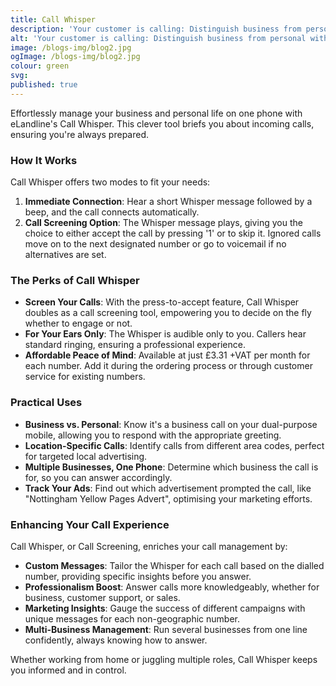 ```yaml
---
title: Call Whisper
description: 'Your customer is calling: Distinguish business from personal with call whisper.'
alt: 'Your customer is calling: Distinguish business from personal with call whisper.'
image: /blogs-img/blog2.jpg
ogImage: /blogs-img/blog2.jpg
colour: green
svg: 
published: true
---
```


Effortlessly manage your business and personal life on one phone with eLandline's Call Whisper. This clever tool briefs you about incoming calls, ensuring you're always prepared.

### How It Works

Call Whisper offers two modes to fit your needs:

1. **Immediate Connection**: Hear a short Whisper message followed by a beep, and the call connects automatically.
2. **Call Screening Option**: The Whisper message plays, giving you the choice to either accept the call by pressing '1' or to skip it. Ignored calls move on to the next designated number or go to voicemail if no alternatives are set.

### The Perks of Call Whisper

- **Screen Your Calls**: With the press-to-accept feature, Call Whisper doubles as a call screening tool, empowering you to decide on the fly whether to engage or not.
- **For Your Ears Only**: The Whisper is audible only to you. Callers hear standard ringing, ensuring a professional experience.
- **Affordable Peace of Mind**: Available at just £3.31 +VAT per month for each number. Add it during the ordering process or through customer service for existing numbers.

### Practical Uses

- **Business vs. Personal**: Know it's a business call on your dual-purpose mobile, allowing you to respond with the appropriate greeting.
- **Location-Specific Calls**: Identify calls from different area codes, perfect for targeted local advertising.
- **Multiple Businesses, One Phone**: Determine which business the call is for, so you can answer accordingly.
- **Track Your Ads**: Find out which advertisement prompted the call, like "Nottingham Yellow Pages Advert", optimising your marketing efforts.

### Enhancing Your Call Experience

Call Whisper, or Call Screening, enriches your call management by:

- **Custom Messages**: Tailor the Whisper for each call based on the dialled number, providing specific insights before you answer.
- **Professionalism Boost**: Answer calls more knowledgeably, whether for business, customer support, or sales.
- **Marketing Insights**: Gauge the success of different campaigns with unique messages for each non-geographic number.
- **Multi-Business Management**: Run several businesses from one line confidently, always knowing how to answer.

Whether working from home or juggling multiple roles, Call Whisper keeps you informed and in control.
